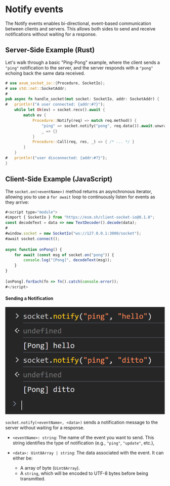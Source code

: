 # Notify events

The Notify events enables bi-directional, event-based communication between
clients and servers. This allows both sides to send and receive notifications
without waiting for a response.

## Server-Side Example (Rust)

Let's walk through a basic "Ping-Pong" example, where the client sends a
`"ping"` notification to the server, and the server responds with a `"pong"`
echoing back the same data received.

```rust
# use axum_socket_io::{Procedure, SocketIo};
# use std::net::SocketAddr;
#
pub async fn handle_socket(mut socket: SocketIo, addr: SocketAddr) {
#   println!("A user connected: {addr:#?}");
    while let Ok(ev) = socket.recv().await {
        match ev {
            Procedure::Notify(req) => match req.method() {
                "ping" => socket.notify("pong", req.data()).await.unwrap(),
                _ => {}
            }
            Procedure::Call(req, res, _) => { /* ... */ }
        }
    }
#   println!("user disconnected: {addr:#?}");
}
```

## Client-Side Example (JavaScript)

The `socket.on(<eventName>)` method returns an asynchronous iterator, allowing
you to use a `for await` loop to continuously listen for events as they arrive:

```javascript
#<script type="module">
#import { SocketIo } from "https://esm.sh/client-socket-io@0.1.0";
const decodeText = data => new TextDecoder().decode(data);
#
#window.socket = new SocketIo("ws://127.0.0.1:3000/socket");
#await socket.connect();

async function onPong() {
    for await (const msg of socket.on("pong")) {
        console.log("[Pong]", decodeText(msg));
    }
}

[onPong].forEach(fn => fn().catch(console.error));
#</script>
```

#### Sending a Notification

![PingPong Example](assets/pingpong.png)

`socket.notify(<eventName>, <data>)` sends a notification message to the server
without waiting for a response.

- `<eventName>: string`: The name of the event you want to send. This string
  identifies the type of notification (e.g., `"ping"`, `"update"`, etc.),

- `<data>: Uint8Array | string`: The data associated with the event. It can
  either be:
  - A array of byte (`Uint8Array`).
  - A `string`, which will be encoded to UTF-8 bytes before being transmitted.


